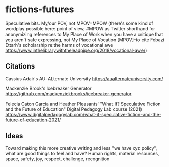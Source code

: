 # fictions-futures
Speculative bits. My/our POV, not MPOV=MPOW (there's some kind of wordplay possible here: point of view, #MPOW as Twitter shorthand for anonymizing references to My Place of Work when you have a critique that you aren't safe expressing, not My Place of Vocation [MPOV]–to cite Fobazi Ettarh's scholarship re:the harms of vocational awe https://www.inthelibrarywiththeleadpipe.org/2018/vocational-awe/)

## Citations

Cassius Adair's AU: ALternate University https://aualternateuniversity.com/

Mackenzie Brook's Icebreaker Generator https://github.com/mackenziekbrooks/icebreaker-generator

Felecia Caton Garcia and Heather Pleasants' "What If? Speculative Fiction and the Future of Education" Digital Pedagogy Lab course (2021) https://www.digitalpedagogylab.com/what-if-speculative-fiction-and-the-future-of-education-2021/

## Ideas
Toward making this more creative writing and less "we have xyz policy", what are good things to feel and have? Human rights, material resources, space, safety, joy, respect, challenge, recognition
